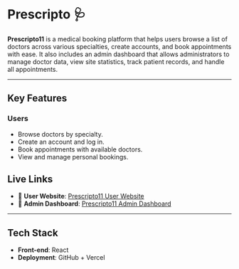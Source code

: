 # Prescripto 🩺

**Prescripto11** is a medical booking platform that helps users browse a list of doctors across various specialties, create accounts, and book appointments with ease. It also includes an admin dashboard that allows administrators to manage doctor data, view site statistics, track patient records, and handle all appointments.

---

## Key Features

### Users
- Browse doctors by specialty.
- Create an account and log in.
- Book appointments with available doctors.
- View and manage personal bookings.


## Live Links

- 🔗 **User Website**: [Prescripto11 User Website](https://prescripto11.vercel.app/)  
- 🔗 **Admin Dashboard**: [Prescripto11 Admin Dashboard](https://prescripto-dashboard-v02-redskaphh-fatmaelfazareys-projects.vercel.app/)


---

## Tech Stack

- **Front-end**: React
- **Deployment**: GitHub + Vercel

